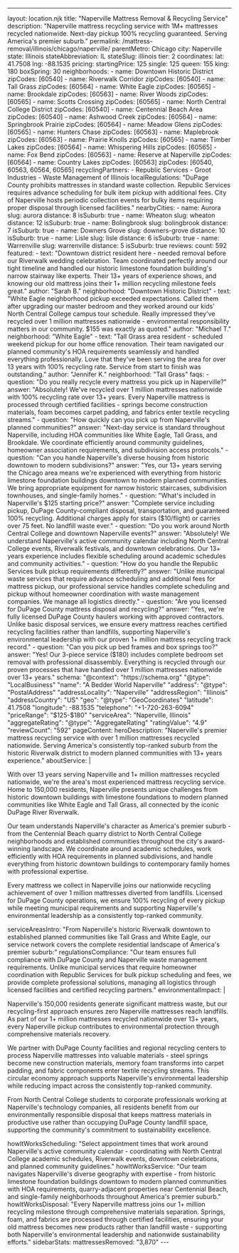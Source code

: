 ---
layout: location.njk
title: "Naperville Mattress Removal & Recycling Service"
description: "Naperville mattress recycling service with 1M+ mattresses recycled nationwide. Next-day pickup 100% recycling guaranteed. Serving America's premier suburb."
permalink: /mattress-removal/illinois/chicago/naperville/ parentMetro: Chicago
city: Naperville state: Illinois stateAbbreviation: IL stateSlug: illinois tier: 2 coordinates: lat: 41.7508 lng: -88.1535 pricing: startingPrice: 125 single: 125 queen: 155 king: 180 boxSpring: 30 neighborhoods: - name: Downtown Historic District zipCodes: [60540] - name: Riverwalk Corridor zipCodes: [60540] - name: Tall Grass zipCodes: [60564] - name: White Eagle zipCodes: [60565] - name: Brookdale zipCodes: [60563] - name: River Woods zipCodes: [60565] - name: Scotts Crossing zipCodes: [60565] - name: North Central College District zipCodes: [60540] - name: Centennial Beach Area zipCodes: [60540] - name: Ashwood Creek zipCodes: [60564] - name: Springbrook Prairie zipCodes: [60564] - name: Meadow Glens zipCodes: [60565] - name: Hunters Chase zipCodes: [60563] - name: Maplebrook zipCodes: [60563] - name: Prairie Knolls zipCodes: [60565] - name: Timber Lakes zipCodes: [60564] - name: Whispering Hills zipCodes: [60565] - name: Fox Bend zipCodes: [60563] - name: Reserve at Naperville zipCodes: [60564] - name: Country Lakes zipCodes: [60563] zipCodes: [60540, 60563, 60564, 60565] recyclingPartners: - Republic Services - Groot Industries - Waste Management of Illinois localRegulations: "DuPage County prohibits mattresses in standard waste collection. Republic Services requires advance scheduling for bulk item pickup with additional fees. City of Naperville hosts periodic collection events for bulky items requiring proper disposal through licensed facilities." nearbyCities: - name: Aurora slug: aurora distance: 8 isSuburb: true - name: Wheaton slug: wheaton distance: 12 isSuburb: true - name: Bolingbrook slug: bolingbrook distance: 7 isSuburb: true - name: Downers Grove slug: downers-grove distance: 10 isSuburb: true - name: Lisle slug: lisle distance: 6 isSuburb: true - name: Warrenville slug: warrenville distance: 5 isSuburb: true reviews: count: 592 featured: - text: "Downtown district resident here - needed removal before our Riverwalk wedding celebration. Team coordinated perfectly around our tight timeline and handled our historic limestone foundation building's narrow stairway like experts. Their 13+ years of experience shows, and knowing our old mattress joins their 1+ million recycling milestone feels great." author: "Sarah B." neighborhood: "Downtown Historic District" - text: "White Eagle neighborhood pickup exceeded expectations. Called them after upgrading our master bedroom and they worked around our kids' North Central College campus tour schedule. Really impressed they've recycled over 1 million mattresses nationwide - environmental responsibility matters in our community. $155 was exactly as quoted." author: "Michael T." neighborhood: "White Eagle" - text: "Tall Grass area resident - scheduled weekend pickup for our home office renovation. Their team navigated our planned community's HOA requirements seamlessly and handled everything professionally. Love that they've been serving the area for over 13 years with 100% recycling rate. Service from start to finish was outstanding." author: "Jennifer K." neighborhood: "Tall Grass" faqs: - question: "Do you really recycle every mattress you pick up in Naperville?" answer: "Absolutely! We've recycled over 1 million mattresses nationwide with 100% recycling rate over 13+ years. Every Naperville mattress is processed through certified facilities - springs become construction materials, foam becomes carpet padding, and fabrics enter textile recycling streams." - question: "How quickly can you pick up from Naperville's planned communities?" answer: "Next-day service is standard throughout Naperville, including HOA communities like White Eagle, Tall Grass, and Brookdale. We coordinate efficiently around community guidelines, homeowner association requirements, and subdivision access protocols." - question: "Can you handle Naperville's diverse housing from historic downtown to modern subdivisions?" answer: "Yes, our 13+ years serving the Chicago area means we're experienced with everything from historic limestone foundation buildings downtown to modern planned communities. We bring appropriate equipment for narrow historic staircases, subdivision townhouses, and single-family homes." - question: "What's included in Naperville's $125 starting price?" answer: "Complete service including pickup, DuPage County-compliant disposal, transportation, and guaranteed 100% recycling. Additional charges apply for stairs ($10/flight) or carries over 75 feet. No landfill waste ever." - question: "Do you work around North Central College and downtown Naperville events?" answer: "Absolutely! We understand Naperville's active community calendar including North Central College events, Riverwalk festivals, and downtown celebrations. Our 13+ years experience includes flexible scheduling around academic schedules and community activities." - question: "How do you handle the Republic Services bulk pickup requirements differently?" answer: "Unlike municipal waste services that require advance scheduling and additional fees for mattress pickup, our professional service handles complete scheduling and pickup without homeowner coordination with waste management companies. We manage all logistics directly." - question: "Are you licensed for DuPage County mattress disposal and recycling?" answer: "Yes, we're fully licensed DuPage County haulers working with approved contractors. Unlike basic disposal services, we ensure every mattress reaches certified recycling facilities rather than landfills, supporting Naperville's environmental leadership with our proven 1+ million mattress recycling track record." - question: "Can you pick up bed frames and box springs too?" answer: "Yes! Our 3-piece service ($180) includes complete bedroom set removal with professional disassembly. Everything is recycled through our proven processes that have handled over 1 million mattresses nationwide over 13+ years." schema: "@context": "https://schema.org" "@type": "LocalBusiness" "name": "A Bedder World Naperville" "address": "@type": "PostalAddress" "addressLocality": "Naperville" "addressRegion": "Illinois" "addressCountry": "US" "geo": "@type": "GeoCoordinates" "latitude": 41.7508 "longitude": -88.1535 "telephone": "+1-720-263-6094" "priceRange": "$125-$180" "serviceArea": "Naperville, Illinois" "aggregateRating": "@type": "AggregateRating" "ratingValue": "4.9" "reviewCount": "592" pageContent: heroDescription: "Naperville's premier mattress recycling service with over 1 million mattresses recycled nationwide. Serving America's consistently top-ranked suburb from the historic Riverwalk district to modern planned communities with 13+ years experience." aboutService: | <p>With over 13 years serving Naperville and 1+ million mattresses recycled nationwide, we're the area's most experienced mattress recycling service. Home to 150,000 residents, Naperville presents unique challenges from historic downtown buildings with limestone foundations to modern planned communities like White Eagle and Tall Grass, all connected by the iconic DuPage River Riverwalk.</p> <p>Our team understands Naperville's character as America's premier suburb - from the Centennial Beach quarry district to North Central College neighborhoods and established communities throughout the city's award-winning landscape. We coordinate around academic schedules, work efficiently with HOA requirements in planned subdivisions, and handle everything from historic downtown buildings to contemporary family homes with professional expertise.</p> <p>Every mattress we collect in Naperville joins our nationwide recycling achievement of over 1 million mattresses diverted from landfills. Licensed for DuPage County operations, we ensure 100% recycling of every pickup while meeting municipal requirements and supporting Naperville's environmental leadership as a consistently top-ranked community.</p> serviceAreasIntro: "From Naperville's historic Riverwalk downtown to established planned communities like Tall Grass and White Eagle, our service network covers the complete residential landscape of America's premier suburb:" regulationsCompliance: "Our team ensures full compliance with DuPage County and Naperville waste management requirements. Unlike municipal services that require homeowner coordination with Republic Services for bulk pickup scheduling and fees, we provide complete professional solutions, managing all logistics through licensed facilities and certified recycling partners." environmentalImpact: | <p>Naperville's 150,000 residents generate significant mattress waste, but our recycling-first approach ensures zero Naperville mattresses reach landfills. As part of our 1+ million mattresses recycled nationwide over 13+ years, every Naperville pickup contributes to environmental protection through comprehensive materials recovery.</p> <p>We partner with DuPage County facilities and regional recycling centers to process Naperville mattresses into valuable materials - steel springs become new construction materials, memory foam transforms into carpet padding, and fabric components enter textile recycling streams. This circular economy approach supports Naperville's environmental leadership while reducing impact across the consistently top-ranked community.</p> <p>From North Central College students to corporate professionals working at Naperville's technology companies, all residents benefit from our environmentally responsible disposal that keeps mattress materials in productive use rather than occupying DuPage County landfill space, supporting the community's commitment to sustainability excellence.</p> howItWorksScheduling: "Select appointment times that work around Naperville's active community calendar - coordinating with North Central College academic schedules, Riverwalk events, downtown celebrations, and planned community guidelines." howItWorksService: "Our team navigates Naperville's diverse geography with expertise - from historic limestone foundation buildings downtown to modern planned communities with HOA requirements, quarry-adjacent properties near Centennial Beach, and single-family neighborhoods throughout America's premier suburb." howItWorksDisposal: "Every Naperville mattress joins our 1+ million recycling milestone through comprehensive materials separation. Springs, foam, and fabrics are processed through certified facilities, ensuring your old mattress becomes new products rather than landfill waste - supporting both Naperville's environmental leadership and nationwide sustainability efforts." sidebarStats: mattressesRemoved: "3,870" ---